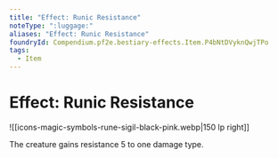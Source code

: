 ```yaml
---
title: "Effect: Runic Resistance"
noteType: ":luggage:"
aliases: "Effect: Runic Resistance"
foundryId: Compendium.pf2e.bestiary-effects.Item.P4bNtDVyknQwjTPo
tags:
  - Item
---
```


# Effect: Runic Resistance
![[icons-magic-symbols-rune-sigil-black-pink.webp|150 lp right]]

The creature gains resistance 5 to one damage type.
